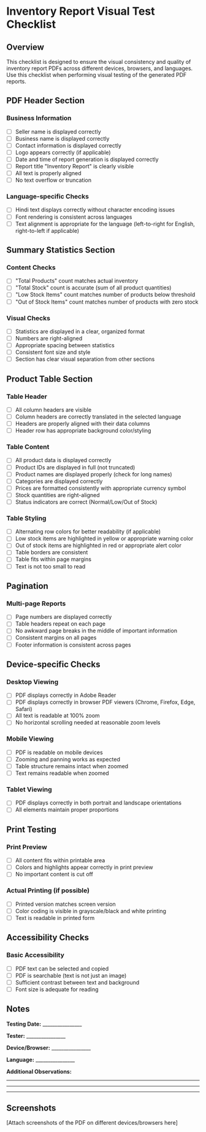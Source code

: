 # Inventory Report Visual Test Checklist

## Overview
This checklist is designed to ensure the visual consistency and quality of inventory report PDFs across different devices, browsers, and languages. Use this checklist when performing visual testing of the generated PDF reports.

## PDF Header Section

### Business Information
- [ ] Seller name is displayed correctly
- [ ] Business name is displayed correctly
- [ ] Contact information is displayed correctly
- [ ] Logo appears correctly (if applicable)
- [ ] Date and time of report generation is displayed correctly
- [ ] Report title "Inventory Report" is clearly visible
- [ ] All text is properly aligned
- [ ] No text overflow or truncation

### Language-specific Checks
- [ ] Hindi text displays correctly without character encoding issues
- [ ] Font rendering is consistent across languages
- [ ] Text alignment is appropriate for the language (left-to-right for English, right-to-left if applicable)

## Summary Statistics Section

### Content Checks
- [ ] "Total Products" count matches actual inventory
- [ ] "Total Stock" count is accurate (sum of all product quantities)
- [ ] "Low Stock Items" count matches number of products below threshold
- [ ] "Out of Stock Items" count matches number of products with zero stock

### Visual Checks
- [ ] Statistics are displayed in a clear, organized format
- [ ] Numbers are right-aligned
- [ ] Appropriate spacing between statistics
- [ ] Consistent font size and style
- [ ] Section has clear visual separation from other sections

## Product Table Section

### Table Header
- [ ] All column headers are visible
- [ ] Column headers are correctly translated in the selected language
- [ ] Headers are properly aligned with their data columns
- [ ] Header row has appropriate background color/styling

### Table Content
- [ ] All product data is displayed correctly
- [ ] Product IDs are displayed in full (not truncated)
- [ ] Product names are displayed properly (check for long names)
- [ ] Categories are displayed correctly
- [ ] Prices are formatted consistently with appropriate currency symbol
- [ ] Stock quantities are right-aligned
- [ ] Status indicators are correct (Normal/Low/Out of Stock)

### Table Styling
- [ ] Alternating row colors for better readability (if applicable)
- [ ] Low stock items are highlighted in yellow or appropriate warning color
- [ ] Out of stock items are highlighted in red or appropriate alert color
- [ ] Table borders are consistent
- [ ] Table fits within page margins
- [ ] Text is not too small to read

## Pagination

### Multi-page Reports
- [ ] Page numbers are displayed correctly
- [ ] Table headers repeat on each page
- [ ] No awkward page breaks in the middle of important information
- [ ] Consistent margins on all pages
- [ ] Footer information is consistent across pages

## Device-specific Checks

### Desktop Viewing
- [ ] PDF displays correctly in Adobe Reader
- [ ] PDF displays correctly in browser PDF viewers (Chrome, Firefox, Edge, Safari)
- [ ] All text is readable at 100% zoom
- [ ] No horizontal scrolling needed at reasonable zoom levels

### Mobile Viewing
- [ ] PDF is readable on mobile devices
- [ ] Zooming and panning works as expected
- [ ] Table structure remains intact when zoomed
- [ ] Text remains readable when zoomed

### Tablet Viewing
- [ ] PDF displays correctly in both portrait and landscape orientations
- [ ] All elements maintain proper proportions

## Print Testing

### Print Preview
- [ ] All content fits within printable area
- [ ] Colors and highlights appear correctly in print preview
- [ ] No important content is cut off

### Actual Printing (if possible)
- [ ] Printed version matches screen version
- [ ] Color coding is visible in grayscale/black and white printing
- [ ] Text is readable in printed form

## Accessibility Checks

### Basic Accessibility
- [ ] PDF text can be selected and copied
- [ ] PDF is searchable (text is not just an image)
- [ ] Sufficient contrast between text and background
- [ ] Font size is adequate for reading

## Notes

**Testing Date:** ________________

**Tester:** ________________

**Device/Browser:** ________________

**Language:** ________________

**Additional Observations:**

_____________________________________________________________

_____________________________________________________________

_____________________________________________________________

## Screenshots

[Attach screenshots of the PDF on different devices/browsers here]